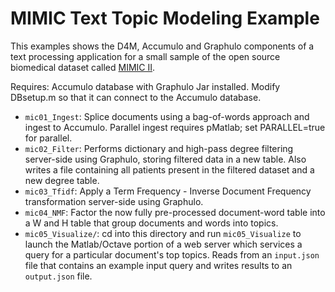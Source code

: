 MIMIC Text Topic Modeling Example
=================================

This examples shows the D4M, Accumulo and Graphulo components
of a text processing application for a small sample of the open source
biomedical dataset called [MIMIC II][].

Requires: Accumulo database with Graphulo Jar installed.
Modify DBsetup.m so that it can connect to the Accumulo database.

* `mic01_Ingest`: Splice documents using a bag-of-words approach and ingest to Accumulo.
Parallel ingest requires pMatlab; set PARALLEL=true for parallel.
* `mic02_Filter`: Performs dictionary and high-pass degree filtering
server-side using Graphulo, storing filtered data in a new table.
Also writes a file containing all patients present in the filtered dataset
and a new degree table.
* `mic03_Tfidf`:  Apply a Term Frequency - Inverse Document Frequency
transformation server-side using Graphulo.
* `mic04_NMF`:    Factor the now fully pre-processed document-word table
into a W and H table that group documents and words into topics.
* `mic05_Visualize/`: cd into this directory and run `mic05_Visualize`
to launch the Matlab/Octave portion of a web server which services a query
for a particular document's top topics.
Reads from an `input.json` file that contains an example input query
and writes results to an `output.json` file.

[MIMIC II]: https://mimic.physionet.org/database.html
